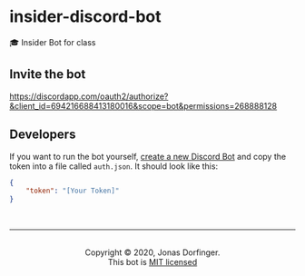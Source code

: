 # insider-discord-bot
🎓 Insider Bot for class

## Invite the bot

https://discordapp.com/oauth2/authorize?&client_id=694216688413180016&scope=bot&permissions=268888128

## Developers

If you want to run the bot yourself, [create a new Discord Bot](https://discordapp.com/developers/docs/intro#bots-and-apps) and copy the token into a file called `auth.json`. It should look like this:

```json
{
    "token": "[Your Token]"
}
```

<br>

<hr>
<br>
<center>Copyright © 2020, Jonas Dorfinger.</center>
<center>This bot is <a href="https://github.com/dorfingerjonas/discord-bot-template/blob/master/LICENSE">MIT licensed</a>
